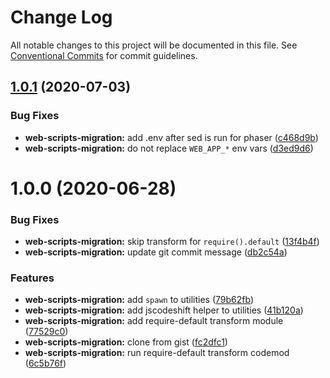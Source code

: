 # Change Log

All notable changes to this project will be documented in this file.
See [Conventional Commits](https://conventionalcommits.org) for commit guidelines.

## [1.0.1](https://github.com/remarkablemark/descriptive/compare/web-scripts-migration@1.0.0...web-scripts-migration@1.0.1) (2020-07-03)

### Bug Fixes

* **web-scripts-migration:** add .env after sed is run for phaser ([c468d9b](https://github.com/remarkablemark/descriptive/commit/c468d9bf1a3ec5b850bbb9b388e65fb2c72c7f0b))
* **web-scripts-migration:** do not replace `WEB_APP_*` env vars ([d3ed9d6](https://github.com/remarkablemark/descriptive/commit/d3ed9d65d190a564a76d19c3634a1f3dd6b1ccb8))

# 1.0.0 (2020-06-28)

### Bug Fixes

* **web-scripts-migration:** skip transform for `require().default` ([13f4b4f](https://github.com/remarkablemark/descriptive/commit/13f4b4f8ba83c63a793f61cb220c1a1cecbf2232))
* **web-scripts-migration:** update git commit message ([db2c54a](https://github.com/remarkablemark/descriptive/commit/db2c54a5abf3f526e95aa935242d068ea0654671))

### Features

* **web-scripts-migration:** add `spawn` to utilities ([79b62fb](https://github.com/remarkablemark/descriptive/commit/79b62fb0df5e0f3dda6c6107d3f1f7e2665e42e4))
* **web-scripts-migration:** add jscodeshift helper to utilities ([41b120a](https://github.com/remarkablemark/descriptive/commit/41b120ad2d842441304784fbb15b19d9e410b81a))
* **web-scripts-migration:** add require-default transform module ([77529c0](https://github.com/remarkablemark/descriptive/commit/77529c0c2ce114dcc0f53e6e0bb50acac1930a2c))
* **web-scripts-migration:** clone from gist ([fc2dfc1](https://github.com/remarkablemark/descriptive/commit/fc2dfc1836ada7230624ee20213feedd958eba53))
* **web-scripts-migration:** run require-default transform codemod ([6c5b76f](https://github.com/remarkablemark/descriptive/commit/6c5b76f72e9eeb403405d86c91de111d0d47b20f))
